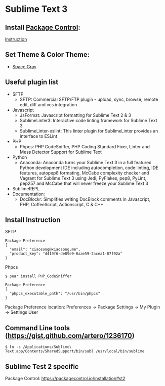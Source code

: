 # Sublime Text 3

## Install [Package Control](https://packagecontrol.io/):

[Instruction](https://packagecontrol.io/installation#st3)

## Set Theme & Color Theme:

  - [Space Gray](https://github.com/kkga/spacegray)

## Useful plugin list
  - SFTP
    - SFTP: Commercial SFTP/FTP plugin - upload, sync, browse, remote edit, diff and vcs integration
  - Javascript
    - JsFormat: Javascript formatting for Sublime Text 2 & 3
    - SublimeLinter3: Interactive code linting framework for Sublime Text 3
    - SublimeLinter-eslint: This linter plugin for SublimeLinter provides an interface to ESLint
  - PHP
    - Phpcs: PHP CodeSniffer, PHP Coding Standard Fixer, Linter and Mess Detector Support for Sublime Text
  - Python
    - Anaconda: Anaconda turns your Sublime Text 3 in a full featured Python development IDE including autocompletion, code linting, IDE features, autopep8 formating, McCabe complexity checker and Vagrant for Sublime Text 3 using Jedi, PyFlakes, pep8, PyLint, pep257 and McCabe that will never freeze your Sublime Text 3
  - SublimeREPL
  - Documentation:
    - DocBlockr: Simplifies writing DocBlock comments in Javascript, PHP, CoffeeScript, Actionscript, C & C++

## Install Instruction

SFTP

    Package Preference
    {
      "email": "xiaosong@xiaosong.me",
      "product_key": "d419f6-de89e9-0aae59-2acea1-07f92a"
    }

Phpcs

    $ pear install PHP_CodeSniffer

    Package Preference
    {
      "phpcs_executable_path": "/usr/bin/phpcs"
    }

Package Preference location:     Preferences -> Package Settings -> My Plugin -> Settings User

## Command Line tools (https://gist.github.com/artero/1236170)

    $ ln -s /Applications/Sublime\ Text.app/Contents/SharedSupport/bin/subl /usr/local/bin/sublime

## Sublime Test 2 specific

Package Control: https://packagecontrol.io/installation#st2
